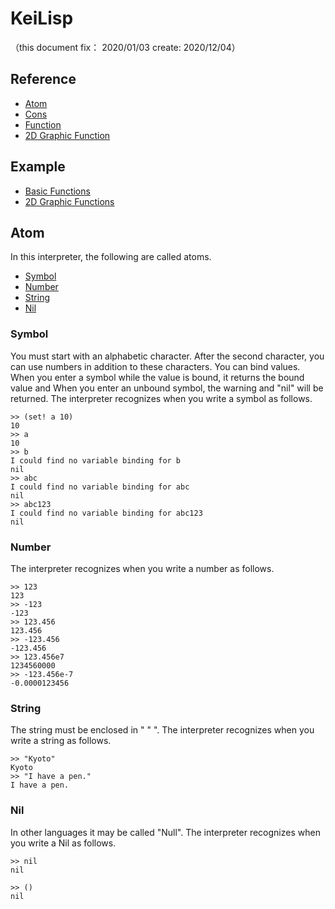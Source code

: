 # KeiLisp
（this document fix： 2020/01/03 create: 2020/12/04）

## Reference
+ [Atom](./README_Atom.md)
+ [Cons](./README_Cons.md)
+ [Function](./README_Function.md)
+ [2D Graphic Function](./README_2DGraphic.md)

## Example
+ [Basic Functions](./README_Example.md#basic-funcitons-example)
+ [2D Graphic Functions](./README_Example.md#2d-graphic-functions-example)

## Atom
In this interpreter, the following are called atoms.

+ [Symbol](#symbol)
+ [Number](#number)
+ [String](#string)
+ [Nil](#nil)

### Symbol
You must start with an alphabetic character.
After the second character, you can use numbers in addition to these characters.
You can bind values. When you enter a symbol while the value is bound, it returns the bound value and
When you enter an unbound symbol, the warning and "nil" will be returned.
The interpreter recognizes when you write a symbol as follows.

```
>> (set! a 10)
10
>> a
10
>> b
I could find no variable binding for b
nil
>> abc
I could find no variable binding for abc
nil
>> abc123
I could find no variable binding for abc123
nil
```

### Number
The interpreter recognizes when you write a number as follows.

```
>> 123
123
>> -123
-123
>> 123.456
123.456
>> -123.456
-123.456
>> 123.456e7
1234560000
>> -123.456e-7
-0.0000123456
```

### String
The string must be enclosed in " " ".
The interpreter recognizes when you write a string as follows.

```
>> "Kyoto"
Kyoto
>> "I have a pen."
I have a pen.
```

### Nil
In other languages it may be called "Null".
The interpreter recognizes when you write a Nil as follows.

```
>> nil
nil

>> ()
nil
```
